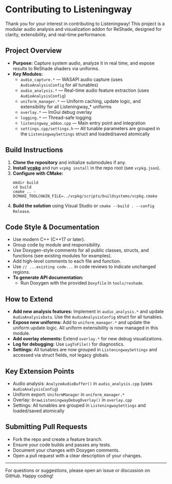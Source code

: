 # Contributing to Listeningway

Thank you for your interest in contributing to Listeningway! This project is a modular audio analysis and visualization addon for ReShade, designed for clarity, extensibility, and real-time performance.

## Project Overview
- **Purpose:** Capture system audio, analyze it in real time, and expose results to ReShade shaders via uniforms.
- **Key Modules:**
  - `audio_capture.*` — WASAPI audio capture (uses `AudioAnalysisConfig` for all tunables)
  - `audio_analysis.*` — Real-time audio feature extraction (uses `AudioAnalysisConfig`)
  - `uniform_manager.*` — Uniform caching, update logic, and extensibility for all Listeningway_* uniforms
  - `overlay.*` — ImGui debug overlay
  - `logging.*` — Thread-safe logging
  - `listeningway_addon.cpp` — Main entry point and integration
  - `settings.cpp/settings.h` — All tunable parameters are grouped in the `ListeningwaySettings` struct and loaded/saved atomically

## Build Instructions
1. **Clone the repository** and initialize submodules if any.
2. **Install [vcpkg](https://github.com/microsoft/vcpkg)** and run `vcpkg install` in the repo root (see `vcpkg.json`).
3. **Configure with CMake:**
   ```
   mkdir build
   cd build
   cmake .. -DCMAKE_TOOLCHAIN_FILE=../vcpkg/scripts/buildsystems/vcpkg.cmake
   ```
4. **Build the solution** using Visual Studio or `cmake --build . --config Release`.

## Code Style & Documentation
- Use modern C++ (C++17 or later).
- Group code by module and responsibility.
- Use Doxygen-style comments for all public classes, structs, and functions (see existing modules for examples).
- Add high-level comments to each file and function.
- Use `// ...existing code...` in code reviews to indicate unchanged regions.
- **To generate API documentation:**
  - Run Doxygen with the provided `Doxyfile` in `tools/reshade`.

## How to Extend
- **Add new analysis features:** Implement in `audio_analysis.*` and update `AudioAnalysisData`. Use the `AudioAnalysisConfig` struct for all tunables.
- **Expose new uniforms:** Add to `uniform_manager.*` and update the uniform update logic. All uniform extensibility is now managed in this module.
- **Add overlay elements:** Extend `overlay.*` for new debug visualizations.
- **Log for debugging:** Use `LogToFile()` for diagnostics.
- **Settings:** All tunables are now grouped in `ListeningwaySettings` and accessed via struct fields, not legacy globals.

## Key Extension Points
- Audio analysis: `AnalyzeAudioBuffer()` in `audio_analysis.cpp` (uses `AudioAnalysisConfig`)
- Uniform export: `UniformManager` in `uniform_manager.*`
- Overlay: `DrawListeningwayDebugOverlay()` in `overlay.cpp`
- Settings: All tunables are grouped in `ListeningwaySettings` and loaded/saved atomically

## Submitting Pull Requests
- Fork the repo and create a feature branch.
- Ensure your code builds and passes any tests.
- Document your changes with Doxygen comments.
- Open a pull request with a clear description of your changes.

---
For questions or suggestions, please open an issue or discussion on GitHub. Happy coding!